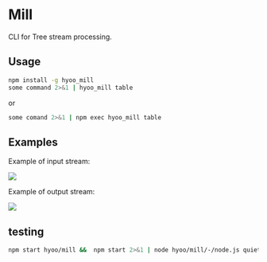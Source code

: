 # Mill

CLI for Tree stream processing.

## Usage

```sh
npm install -g hyoo_mill
some command 2>&1 | hyoo_mill table
```

or

```sh
some comand 2>&1 | npm exec hyoo_mill table
```

## Examples

Example of input stream:

![](https://habrastorage.org/webt/ur/vo/vn/urvovnmwnu4dajfrc8xyl2jay2a.png)

Example of output stream:

![](https://habrastorage.org/webt/eg/oy/bf/egoybfmkvntioztxvkuw3rsva8m.png)

## testing

```sh
npm start hyoo/mill &&  npm start 2>&1 | node hyoo/mill/-/node.js quiet
```
